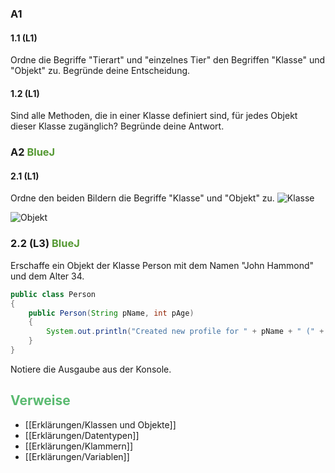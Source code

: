 ### A1
#### 1.1 (L1)
Ordne die Begriffe "Tierart" und "einzelnes Tier" den Begriffen "Klasse" und "Objekt" zu.
Begründe deine Entscheidung.
#### 1.2 (L1)
Sind alle Methoden, die in einer Klasse definiert sind, für jedes Objekt dieser Klasse zugänglich? Begründe deine Antwort.

### A2 <span style="color:#559933">BlueJ</span>
#### 2.1 (L1)
Ordne den beiden Bildern die Begriffe "Klasse" und "Objekt" zu.
![Klasse](https://user-images.githubusercontent.com/63197149/229370479-1dbca118-50f5-4bc2-a731-736c8ab47f83.png)

![Objekt](https://user-images.githubusercontent.com/63197149/229370511-54cce52b-6441-4410-a2e6-abd77a0355d0.png)


 
### 2.2 (L3) <span style="color:#559933">BlueJ</span>
Erschaffe ein Objekt der Klasse Person mit dem Namen "John Hammond" und dem Alter 34.
```Java
public class Person
{
	public Person(String pName, int pAge)
	{
		System.out.println("Created new profile for " + pName + " (" + pAge + ")");
	}
}
```
Notiere die Ausgaube aus der Konsole.

## <span style="color:#5ABA70">Verweise</span>
+ [[Erklärungen/Klassen und Objekte]]
+ [[Erklärungen/Datentypen]]
+ [[Erklärungen/Klammern]]
+ [[Erklärungen/Variablen]]
